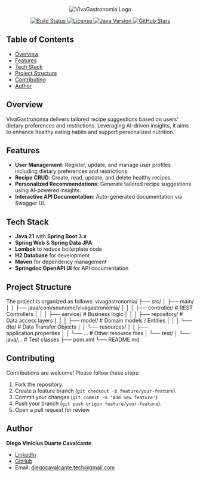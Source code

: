<!-- Header Image (substitua o link abaixo pelo seu logotipo, se tiver) -->
<p align="center">
  <img src="https://via.placeholder.com/600x150?text=VivaGastronomia" alt="VivaGastronomia Logo">
</p>

<!-- Badges -->
<p align="center">
  <a href="https://github.com/diegovinicius-dev/vivagastronomia">
    <img src="https://img.shields.io/badge/build-passing-brightgreen" alt="Build Status">
  </a>
  <a href="https://opensource.org/licenses/MIT">
    <img src="https://img.shields.io/badge/License-MIT-yellow.svg" alt="License">
  </a>
  <a href="https://openjdk.java.net/">
    <img src="https://img.shields.io/badge/Java-21-blue" alt="Java Version">
  </a>
  <a href="https://github.com/diegovinicius-dev/vivagastronomia/stargazers">
    <img src="https://img.shields.io/github/stars/diegovinicius-dev/vivagastronomia?style=social" alt="GitHub Stars">
  </a>
</p>

## Table of Contents

- [Overview](#overview)
- [Features](#features)
- [Tech Stack](#tech-stack)
- [Project Structure](#project-structure)
- [Contributing](#contributing)
- [Author](#author)

## Overview

VivaGastronomia delivers tailored recipe suggestions based on users' dietary preferences and restrictions. Leveraging AI-driven insights, it aims to enhance healthy eating habits and support personalized nutrition.

## Features

- **User Management**: Register, update, and manage user profiles including dietary preferences and restrictions.
- **Recipe CRUD**: Create, read, update, and delete healthy recipes.
- **Personalized Recommendations**: Generate tailored recipe suggestions using AI-powered insights.
- **Interactive API Documentation**: Auto-generated documentation via Swagger UI.

## Tech Stack

- **Java 21** with **Spring Boot 3.x**
- **Spring Web** & **Spring Data JPA**
- **Lombok** to reduce boilerplate code
- **H2 Database** for development
- **Maven** for dependency management
- **Springdoc OpenAPI UI** for API documentation

## Project Structure

The project is organized as follows:
vivagastronomia/
├── src/
│   ├── main/
│   │   ├── java/com/seunome/vivagastronomia/
│   │   │   ├── controller/         # REST Controllers
│   │   │   ├── service/            # Business logic
│   │   │   ├── repository/         # Data access layers
│   │   │   ├── model/              # Domain models / Entities
│   │   │   └── dto/                # Data Transfer Objects
│   │   └── resources/
│   │       ├── application.properties
│   │       └── ...                 # Other resource files
│   └── test/
│       └── java/...                # Test classes
├── pom.xml
└── README.md

## Contributing

Contributions are welcome! Please follow these steps:
1. Fork the repository.
2. Create a feature branch (`git checkout -b feature/your-feature`).
3. Commit your changes (`git commit -m 'Add new feature'`).
4. Push your branch (`git push origin feature/your-feature`).
5. Open a pull request for review.

## Author

**Diego Vinicius Duarte Cavalcante**  
- [LinkedIn](https://www.linkedin.com/in/diego-cavalcante-tech/)  
- [GitHub](https://github.com/diegovinicius-dev)  
- Email: diegocavalcante.tech@gmail.com
